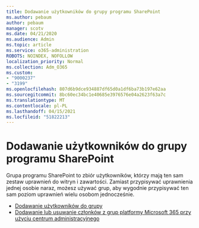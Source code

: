 ```yaml
---
title: Dodawanie użytkowników do grupy programu SharePoint
ms.author: pebaum
author: pebaum
manager: scotv
ms.date: 04/21/2020
ms.audience: Admin
ms.topic: article
ms.service: o365-administration
ROBOTS: NOINDEX, NOFOLLOW
localization_priority: Normal
ms.collection: Adm_O365
ms.custom:
- "9000237"
- "3199"
ms.openlocfilehash: 807d6b9dce934887df65d0a1df6ba73b197e62aa
ms.sourcegitcommit: 8bc60ec34bc1e40685e3976576e04a2623f63a7c
ms.translationtype: MT
ms.contentlocale: pl-PL
ms.lasthandoff: 04/15/2021
ms.locfileid: "51822213"
---
```

# <a name="add-users-to-a-sharepoint-group"></a>Dodawanie użytkowników do grupy programu SharePoint

Grupa programu SharePoint to zbiór użytkowników, którzy mają ten sam zestaw uprawnień do witryn i zawartości. Zamiast przypisywać uprawnienia jednej osobie naraz, możesz używać grup, aby wygodnie przypisywać ten sam poziom uprawnień wielu osobom jednocześnie.

- [Dodawanie użytkowników do grupy](https://docs.microsoft.com/sharepoint/customize-sharepoint-site-permissions#add-users-to-a-group)
- [Dodawanie lub usuwanie członków z grup platformy Microsoft 365 przy użyciu centrum administracyjnego](https://docs.microsoft.com/microsoft-365/admin/create-groups/add-or-remove-members-from-groups)